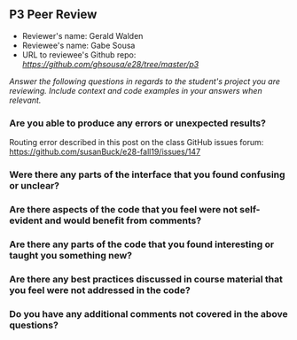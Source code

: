 ## P3 Peer Review

+ Reviewer's name: Gerald Walden
+ Reviewee's name: Gabe Sousa
+ URL to reviewee's Github repo: *https://github.com/ghsousa/e28/tree/master/p3*

*Answer the following questions in regards to the student's project you are reviewing. Include context and code examples in your answers when relevant.*


### Are you able to produce any errors or unexpected results?
Routing error described in this post on the class GitHub issues forum:
https://github.com/susanBuck/e28-fall19/issues/147

### Were there any parts of the interface that you found confusing or unclear?

### Are there aspects of the code that you feel were not self-evident and would benefit from comments?

### Are there any parts of the code that you found interesting or taught you something new?

### Are there any best practices discussed in course material that you feel were not addressed in the code?

### Do you have any additional comments not covered in the above questions?
